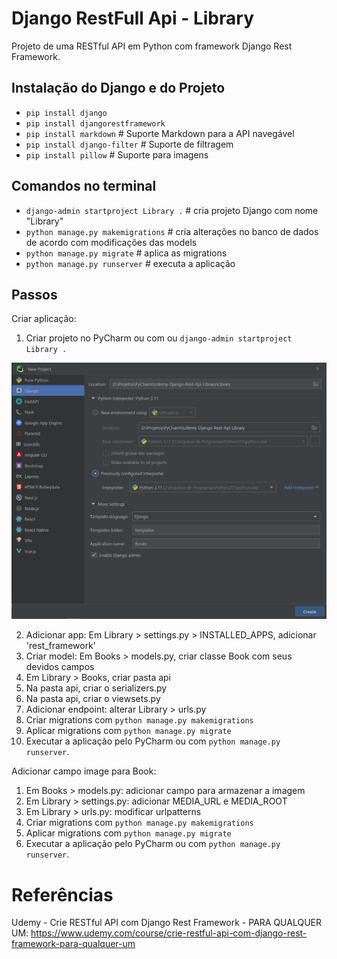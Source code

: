 # Django RestFull Api - Library 
Projeto de uma RESTful API em Python com framework Django Rest Framework.


## Instalação do Django e do Projeto

- `pip install django`
- `pip install djangorestframework`
- `pip install markdown`       # Suporte Markdown para a API navegável
- `pip install django-filter`  # Suporte de filtragem
- `pip install pillow`         # Suporte para imagens


## Comandos no terminal
- `django-admin startproject Library .` # cria projeto Django com nome "Library"
- `python manage.py makemigrations` # cria alterações no banco de dados de acordo com modificações das models
- `python manage.py migrate` # aplica as migrations
- `python manage.py runserver` # executa a aplicação


## Passos
Criar aplicação:
1. Criar projeto no PyCharm ou com ou `django-admin startproject Library .`

![PyCharm-Django-Starter](PyCharm-Django-Starter.PNG)

2. Adicionar app: Em Library > settings.py > INSTALLED_APPS, adicionar 'rest_framework'
3. Criar model: Em Books > models.py, criar classe Book com seus devidos campos 
4. Em Library > Books, criar pasta api
5. Na pasta api, criar o serializers.py
6. Na pasta api, criar o viewsets.py
7. Adicionar endpoint: alterar Library > urls.py
8. Criar migrations com `python manage.py makemigrations`
9. Aplicar migrations com `python manage.py migrate` 
10. Executar a aplicação pelo PyCharm ou com `python manage.py runserver`.

Adicionar campo image para Book:
1. Em Books > models.py: adicionar campo para armazenar a imagem
2. Em Library > settings.py: adicionar MEDIA_URL e MEDIA_ROOT
3. Em Library > urls.py: modificar urlpatterns
4. Criar migrations com `python manage.py makemigrations`
5. Aplicar migrations com `python manage.py migrate` 
6. Executar a aplicação pelo PyCharm ou com `python manage.py runserver`.

# Referências
Udemy - Crie RESTful API com Django Rest Framework - PARA QUALQUER UM: 
https://www.udemy.com/course/crie-restful-api-com-django-rest-framework-para-qualquer-um
